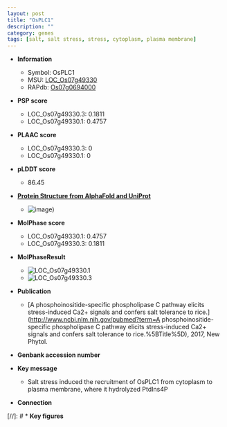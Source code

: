 ```yaml
---
layout: post
title: "OsPLC1"
description: ""
category: genes
tags: [salt, salt stress, stress, cytoplasm, plasma membrane]
---
```


* **Information**  
    + Symbol: OsPLC1  
    + MSU: [LOC_Os07g49330](http://rice.plantbiology.msu.edu/cgi-bin/ORF_infopage.cgi?orf=LOC_Os07g49330)  
    + RAPdb: [Os07g0694000](http://rapdb.dna.affrc.go.jp/viewer/gbrowse_details/irgsp1?name=Os07g0694000)  

* **PSP score**  
    + LOC_Os07g49330.3: 0.1811 
    + LOC_Os07g49330.1: 0.4757 

* **PLAAC score**  
    + LOC_Os07g49330.3: 0 
    + LOC_Os07g49330.1: 0 

* **pLDDT score**
    + 86.45

* **[Protein Structure from AlphaFold and UniProt](https://www.uniprot.org/uniprotkb/Q6Z3Y9/entry#structure)**
    + ![image](https://ricepsp.github.io/images/Q6/AF-Q6Z3Y9-F1.png))

* **MolPhase score**
    + LOC_Os07g49330.1: 0.4757
    + LOC_Os07g49330.3: 0.1811

* **MolPhaseResult**
    + ![LOC_Os07g49330.1](https://ricepsp.github.io/pictures/LOC_Os07g/LOC_Os07g49330.1.png)
    + ![LOC_Os07g49330.3](https://ricepsp.github.io/pictures/LOC_Os07g/LOC_Os07g49330.3.png)

* **Publication**  
    + [A phosphoinositide-specific phospholipase C pathway elicits stress-induced Ca2+ signals and confers salt tolerance to rice.](http://www.ncbi.nlm.nih.gov/pubmed?term=A phosphoinositide-specific phospholipase C pathway elicits stress-induced Ca2+ signals and confers salt tolerance to rice.%5BTitle%5D), 2017, New Phytol.

* **Genbank accession number**  

* **Key message**  
    + Salt stress induced the recruitment of OsPLC1 from cytoplasm to plasma membrane, where it hydrolyzed PtdIns4P

* **Connection**  

[//]: # * **Key figures**  


